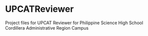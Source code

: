 UPCATReviewer
=============

Project files for UPCAT Reviewer for Philippine Science High School Cordillera Administrative Region Campus
